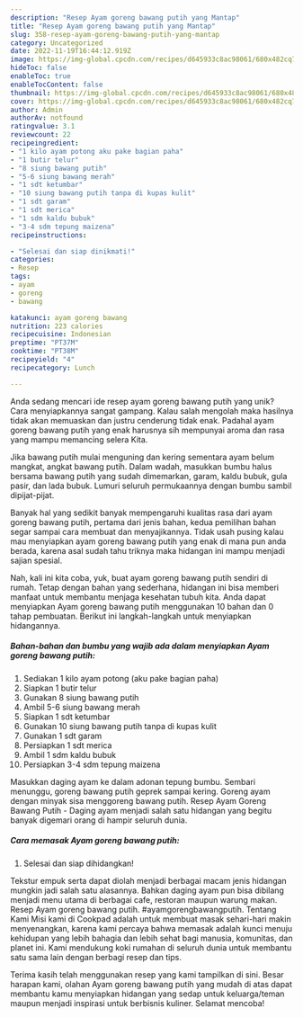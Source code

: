 ```yaml
---
description: "Resep Ayam goreng bawang putih yang Mantap"
title: "Resep Ayam goreng bawang putih yang Mantap"
slug: 358-resep-ayam-goreng-bawang-putih-yang-mantap
category: Uncategorized
date: 2022-11-19T16:44:12.919Z
image: https://img-global.cpcdn.com/recipes/d645933c8ac98061/680x482cq70/ayam-goreng-bawang-putih-foto-resep-utama.jpg
hideToc: false
enableToc: true
enableTocContent: false
thumbnail: https://img-global.cpcdn.com/recipes/d645933c8ac98061/680x482cq70/ayam-goreng-bawang-putih-foto-resep-utama.jpg
cover: https://img-global.cpcdn.com/recipes/d645933c8ac98061/680x482cq70/ayam-goreng-bawang-putih-foto-resep-utama.jpg
author: Admin
authorAv: notfound
ratingvalue: 3.1
reviewcount: 22
recipeingredient:
- "1 kilo ayam potong aku pake bagian paha"
- "1 butir telur"
- "8 siung bawang putih"
- "5-6 siung bawang merah"
- "1 sdt ketumbar"
- "10 siung bawang putih tanpa di kupas kulit"
- "1 sdt garam"
- "1 sdt merica"
- "1 sdm kaldu bubuk"
- "3-4 sdm tepung maizena"
recipeinstructions:

- "Selesai dan siap dinikmati!"
categories:
- Resep
tags:
- ayam
- goreng
- bawang

katakunci: ayam goreng bawang 
nutrition: 223 calories
recipecuisine: Indonesian
preptime: "PT37M"
cooktime: "PT38M"
recipeyield: "4"
recipecategory: Lunch

---
```





Anda sedang mencari ide resep ayam goreng bawang putih yang unik? Cara menyiapkannya sangat gampang. Kalau salah mengolah maka hasilnya tidak akan memuaskan dan justru cenderung tidak enak. Padahal ayam goreng bawang putih yang enak harusnya sih mempunyai aroma dan rasa yang mampu memancing selera Kita.





Jika bawang putih mulai menguning dan kering sementara ayam belum mangkat, angkat bawang putih. Dalam wadah, masukkan bumbu halus bersama bawang putih yang sudah dimemarkan, garam, kaldu bubuk, gula pasir, dan lada bubuk. Lumuri seluruh permukaannya dengan bumbu sambil dipijat-pijat.

Banyak hal yang sedikit banyak mempengaruhi kualitas rasa dari ayam goreng bawang putih, pertama dari jenis bahan, kedua pemilihan bahan segar sampai cara membuat dan menyajikannya. Tidak usah pusing kalau mau menyiapkan ayam goreng bawang putih yang enak di mana pun anda berada, karena asal sudah tahu triknya maka hidangan ini mampu menjadi sajian spesial.






Nah, kali ini kita coba, yuk, buat ayam goreng bawang putih sendiri di rumah. Tetap dengan bahan yang sederhana, hidangan ini bisa memberi manfaat untuk membantu menjaga kesehatan tubuh kita. Anda dapat menyiapkan Ayam goreng bawang putih menggunakan 10 bahan dan 0 tahap pembuatan. Berikut ini langkah-langkah untuk menyiapkan hidangannya.

<!--inarticleads1-->

##### Bahan-bahan dan bumbu yang wajib ada dalam menyiapkan Ayam goreng bawang putih:

1. Sediakan 1 kilo ayam potong (aku pake bagian paha)
1. Siapkan 1 butir telur
1. Gunakan 8 siung bawang putih
1. Ambil 5-6 siung bawang merah
1. Siapkan 1 sdt ketumbar
1. Gunakan 10 siung bawang putih tanpa di kupas kulit
1. Gunakan 1 sdt garam
1. Persiapkan 1 sdt merica
1. Ambil 1 sdm kaldu bubuk
1. Persiapkan 3-4 sdm tepung maizena


Masukkan daging ayam ke dalam adonan tepung bumbu. Sembari menunggu, goreng bawang putih geprek sampai kering. Goreng ayam dengan minyak sisa menggoreng bawang putih. Resep Ayam Goreng Bawang Putih - Daging ayam menjadi salah satu hidangan yang begitu banyak digemari orang di hampir seluruh dunia. 

<!--inarticleads2-->

##### Cara memasak Ayam goreng bawang putih:


1. Selesai dan siap dihidangkan!

Tekstur empuk serta dapat diolah menjadi berbagai macam jenis hidangan mungkin jadi salah satu alasannya. Bahkan daging ayam pun bisa dibilang menjadi menu utama di berbagai cafe, restoran maupun warung makan. Resep Ayam goreng bawang putih. #ayamgorengbawangputih. Tentang Kami Misi kami di Cookpad adalah untuk membuat masak sehari-hari makin menyenangkan, karena kami percaya bahwa memasak adalah kunci menuju kehidupan yang lebih bahagia dan lebih sehat bagi manusia, komunitas, dan planet ini. Kami mendukung koki rumahan di seluruh dunia untuk membantu satu sama lain dengan berbagi resep dan tips. 

Terima kasih telah menggunakan resep yang kami tampilkan di sini. Besar harapan kami, olahan Ayam goreng bawang putih yang mudah di atas dapat membantu kamu menyiapkan hidangan yang sedap untuk keluarga/teman maupun menjadi inspirasi untuk berbisnis kuliner. Selamat mencoba!
